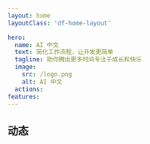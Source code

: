 ```yaml
---
layout: home
layoutClass: 'df-home-layout'

hero:
  name: AI 中文
  text: 简化工作流程，让开发更简单
  tagline: 助你腾出更多时间专注于成长和快乐
  image:
    src: /logo.png
    alt: AI 中文
  actions:
features:
---
```


<script setup>
import DfMine from './components/df-mine/DfMine.vue';
import { NEWS_DATA } from './components/df-mine/df-news-data.ts';
</script>

## 动态

<ClientOnly>
  <DfMine :data="NEWS_DATA" />
</ClientOnly>

<style lang="scss">

.df-home-layout {
  /* 覆盖全局的 vp-layout-max-width（仅当前页面使用） */
  --vp-layout-max-width: 1660px;

  /* layout 样式 */
  .container {
    max-width: var(--vp-layout-max-width) !important;
  }
  .content-container,
  .content {
    max-width: 100% !important;
    padding-bottom: 24px !important;
  }

  /* aside 样式 */
  .aside {
    padding-left: 0;
    max-width: 224px;
  }

  /* custom-block */
  .custom-block {
    .custom-block-title {
      font-size: var(--vp-custom-block-font-size);
    }
    ul {
      margin: 8px 0;
    }
    li {
      margin: 0;
    }
  }

  .vp-doc h2 {
    margin-top: 24px;
  }

  /*爱的魔力转圈圈*/
  .image-src:hover {
    transform: translate(-50%, -50%) rotate(666turn);
    transition: transform 59s 1s cubic-bezier(0.3, 0, 0.8, 1);
  }

  .details small {
    opacity: 0.8;
  }
}

</style>